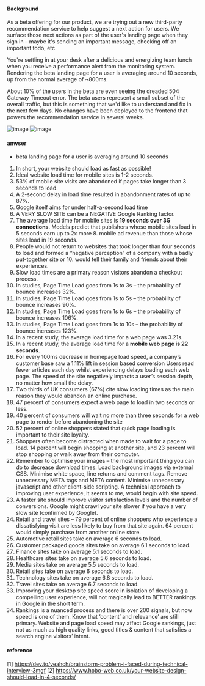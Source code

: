 #### Background
As a beta offering for our product, we are trying out a new third-party recommendation service to help suggest a next action for users. We surface those next actions as part of the user's landing page when they sign in – maybe it's sending an important message, checking off an important todo, etc.

You're settling in at your desk after a delicious and energizing team lunch when you receive a performance alert from the monitoring system. Rendering the beta landing page for a user is averaging around 10 seconds, up from the normal average of ~800ms.

About 10% of the users in the beta are even seeing the dreaded 504 Gateway Timeout error. The beta users represent a small subset of the overall traffic, but this is something that we'd like to understand and fix in the next few days.
No changes have been deployed to the frontend that powers the recommendation service in several weeks.

![image](https://github.com/taixingbi/interview-question/blob/master/general/loading%20web%20slowly/2.png)
![image](https://github.com/taixingbi/interview-question/blob/master/general/loading%20web%20slowly/3.png)

#### anwser
* beta landing page for a user is averaging around 10 seconds
1. In short, your website should load as fast as possible!
2. Ideal website load time for mobile sites is 1-2 seconds.
3. 53% of mobile site visits are abandoned if pages take longer than 3 seconds to load.
4. A 2-second delay in load time resulted in abandonment rates of up to 87%.
5. Google itself aims for under half-a-second load time
6. A VERY SLOW SITE can be a NEGATIVE Google Ranking factor.
7. The average load time for mobile sites is **19 seconds over 3G connections**. Models predict that publishers whose mobile sites load in 5 seconds earn up to 2x more 8. mobile ad revenue than those whose sites load in 19 seconds.
9. People would not return to websites that took longer than four seconds to load and formed a “negative perception” of a company with a badly put-together site or 10. would tell their family and friends about their experiences.
11. Slow load times are a primary reason visitors abandon a checkout process.
12. In studies, Page Time Load goes from 1s to 3s – the probability of bounce increases 32%.
13. In studies, Page Time Load goes from 1s to 5s – the probability of bounce increases 90%.
14. In studies, Page Time Load goes from 1s to 6s – the probability of bounce increases 106%.
15. In studies, Page Time Load goes from 1s to 10s – the probability of bounce increases 123%.
16. In a recent study, the average load time for a web page was 3.21s.
17. In a recent study, the average load time for a **mobile web page is 22 seconds**.
18. For every 100ms decrease in homepage load speed, a company’s customer base saw a 1.11% lift in session based conversion
Users read fewer articles each day whilst experiencing delays loading each web page. The speed of the site negatively impacts a user’s session depth, no matter how small the delay.
19. Two thirds of UK consumers (67%) cite slow loading times as the main reason they would abandon an online purchase.
20. 47 percent of consumers expect a web page to load in two seconds or less.
21. 40 percent of consumers will wait no more than three seconds for a web page to render before abandoning the site
22. 52 percent of online shoppers stated that quick page loading is important to their site loyalty.
23. Shoppers often become distracted when made to wait for a page to load. 14 percent will begin shopping at another site, and 23 percent will stop shopping or walk away from their computer.
24. Remember to optimise your images – the most important thing you can do to decrease download times. Load background images via external CSS. Minimise white space, line returns and comment tags. Remove unnecessary META tags and META content. Minimise unnecessary javascript and other client-side scripting.  A technical approach to improving user experience, it seems to me, would begin with site speed.
25. A faster site should improve visitor satisfaction levels and the number of conversions.
Google might crawl your site slower if you have a very slow site (confirmed by Google).
26. Retail and travel sites – 79 percent of online shoppers who experience a dissatisfying visit are less likely to buy from that site again. 64 percent would simply purchase from another online store.
26. Automotive retail sites take on average 6 seconds to load.
27. Customer packaged goods sites take on average 6.1 seconds to load.
28. Finance sites take on average 5.1 seconds to load.
29. Healthcare sites take on average 5.6 seconds to load.
30. Media sites take on average 5.5 seconds to load.
31. Retail sites take on average 6 seconds to load.
32. Technology sites take on average 6.8 seconds to load.
33. Travel sites take on average 6.7 seconds to load.
34. Improving your desktop site speed score in isolation of developing a compelling user experience, will not magically lead to BETTER rankings in Google in the short term.
35. Rankings is a nuanced process and there is over 200 signals, but now speed is one of them. Know that ‘content’ and relevance’ are still primary. Website and page load speed may affect Google rankings, just not as much as high quality links, good titles & content that satisfies a search engine visitors’ intent.



#### reference
[1] https://dev.to/yeahch/brainstorm-problem-i-faced-during-technical-interview-3mgf
[2] https://www.hobo-web.co.uk/your-website-design-should-load-in-4-seconds/
